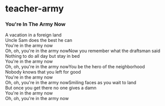 # teacher-army

### You're In The Army Now

A vacation in a foreign land  
Uncle Sam does the best he can  
You're in the army now  
Oh, oh, you're in the army nowNow you remember what the draftsman said  
Nothing to do all day but stay in bed  
You're in the army now  
Oh, oh, you're in the army nowYou be the hero of the neighborhood  
Nobody knows that you left for good  
You're in the army now  
Oh, oh, you're in the army nowSmiling faces as you wait to land  
But once you get there no one gives a damn  
You're in the army now  
Oh, oh, you're in the army now  
